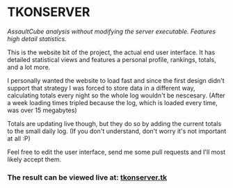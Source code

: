 # TKONSERVER
*AssaultCube analysis without modifying the server executable. Features high detail statistics.*

This is the website bit of the project, the actual end user interface. It has detailed statistical views and features a personal profile, rankings, totals, and a lot more.

I personally wanted the website to load fast and since the first design didn't support that strategy I was forced to store data in a different way, calculating totals every night so the whole log wouldn't be nescesary. (After a week loading times tripled because the log, which is loaded every time, was over 15 megabytes)

Totals are updating live though, but they do so by adding the current totals to the small daily log. (If you don't understand, don't worry it's not important at all :P)

Feel free to edit the user interface, send me some pull requests and I'll most likely accept them.

### The result can be viewed live at: [tkonserver.tk](http://tkonserver.tk)